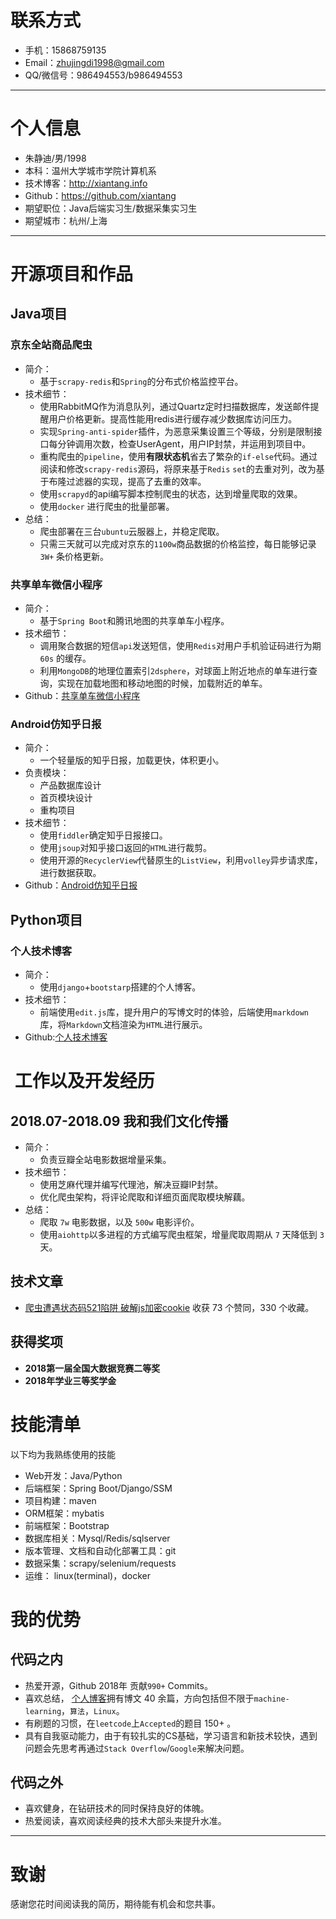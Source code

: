 # 联系方式

- 手机：15868759135 
- Email：zhujingdi1998@gmail.com
- QQ/微信号：986494553/b986494553

---

# 个人信息

 - 朱静迪/男/1998
 - 本科：温州大学城市学院计算机系 
 - 技术博客：http://xiantang.info
 - Github：https://github.com/xiantang
 - 期望职位：Java后端实习生/数据采集实习生 
 - 期望城市：杭州/上海

---


# 开源项目和作品
## Java项目

### 京东全站商品爬虫
* 简介：
    * 基于`scrapy-redis`和`Spring`的分布式价格监控平台。
* 技术细节：
    * 使用RabbitMQ作为消息队列，通过Quartz定时扫描数据库，发送邮件提醒用户价格更新。提高性能用redis进行缓存减少数据库访问压力。
    * 实现`Spring-anti-spider`插件，为恶意采集设置三个等级，分别是限制接口每分钟调用次数，检查UserAgent，用户IP封禁，并运用到项目中。
    * 重构爬虫的`pipeline`，使用**有限状态机**省去了繁杂的`if-else`代码。通过阅读和修改`scrapy-redis`源码，将原来基于`Redis` `set`的去重对列，改为基于布隆过滤器的实现，提高了去重的效率。
    * 使用`scrapyd`的api编写脚本控制爬虫的状态，达到增量爬取的效果。
    * 使用`docker` 进行爬虫的批量部署。
* 总结：
    * 爬虫部署在三台`ubuntu`云服器上，并稳定爬取。
    * 只需三天就可以完成对京东的` 1100w `商品数据的价格监控，每日能够记录 `3W+` 条价格更新。

### 共享单车微信小程序
* 简介：
    * 基于`Spring Boot`和腾讯地图的共享单车小程序。
* 技术细节：
    * 调用聚合数据的短信`api`发送短信，使用`Redis`对用户手机验证码进行为期` 60s` 的缓存。
    * 利用`MongoDB`的地理位置索引`2dsphere`，对球面上附近地点的单车进行查询，实现在加载地图和移动地图的时候，加载附近的单车。
* Github：[共享单车微信小程序](https://github.com/xiantang/bike)

### Android仿知乎日报
* 简介：
    * 一个轻量版的知乎日报，加载更快，体积更小。
* 负责模块：
    * 产品数据库设计
    * 首页模块设计
    * 重构项目
* 技术细节：
    * 使用`fiddler`确定知乎日报接口。
    * 使用`jsoup`对知乎接口返回的`HTML`进行裁剪。
    * 使用开源的`RecyclerView`代替原生的`ListView`，利用`volley`异步请求库，进行数据获取。
* Github：[Android仿知乎日报](https://github.com/wzbcCoder/ZhiHuDaily)
## Python项目
### 个人技术博客
* 简介：
    * 使用`django`+`bootstarp`搭建的个人博客。
* 技术细节：
    * 前端使用`edit.js`库，提升用户的写博文时的体验，后端使用`markdown`库，将`Markdown`文档渲染为`HTML`进行展示。
* Github:[个人技术博客](https://github.com/xiantang/myblog)



#  工作以及开发经历
## 2018.07-2018.09 我和我们文化传播  
* 简介：
    * 负责豆瓣全站电影数据增量采集。
* 技术细节：
    * 使用芝麻代理并编写代理池，解决豆瓣IP封禁。
    * 优化爬虫架构，将评论爬取和详细页面爬取模块解藕。
* 总结：
    * 爬取 `7w` 电影数据，以及 `500w` 电影评价。
    * 使用`aiohttp`以多进程的方式编写爬虫框架，增量爬取周期从 `7` 天降低到 `3` 天。



## 技术文章

- [爬虫遭遇状态码521陷阱 破解js加密cookie](https://zhuanlan.zhihu.com/p/40321850)  收获 73 个赞同，330 个收藏。

## 获得奖项
* **2018第一届全国大数据竞赛二等奖**
* **2018年学业三等奖学金**

# 技能清单

以下均为我熟练使用的技能

- Web开发：Java/Python
- 后端框架：Spring Boot/Django/SSM
- 项目构建：maven
- ORM框架：mybatis
- 前端框架：Bootstrap
- 数据库相关：Mysql/Redis/sqlserver
- 版本管理、文档和自动化部署工具：git
- 数据采集：scrapy/selenium/requests
- 运维： linux(terminal)，docker

# 我的优势

## 代码之内
* 热爱开源，Github 2018年 贡献` 990+ ` Commits。
* 喜欢总结， [个人博客](zhanshengpipidi.cn)拥有博文 40 余篇，方向包括但不限于`machine-learning`，`算法`，`Linux`。
* 有刷题的习惯，在`leetcode`上`Accepted`的题目 150+ 。
* 具有自我驱动能力，由于有较扎实的CS基础，学习语言和新技术较快，遇到问题会先思考再通过`Stack Overflow`/`Google`来解决问题。   

## 代码之外
* 喜欢健身，在钻研技术的同时保持良好的体魄。
* 热爱阅读，喜欢阅读经典的技术大部头来提升水准。


---

# 致谢
感谢您花时间阅读我的简历，期待能有机会和您共事。
